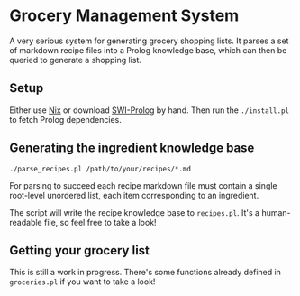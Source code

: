# Grocery Management System

A very serious system for generating grocery shopping lists. It parses a set of markdown recipe files into a Prolog knowledge base, which can then be queried to generate a shopping list.

## Setup

Either use [Nix][nix] or download [SWI-Prolog][swi-prolog] by hand. Then run the `./install.pl` to fetch Prolog dependencies.

## Generating the ingredient knowledge base

```
./parse_recipes.pl /path/to/your/recipes/*.md
```

For parsing to succeed each recipe markdown file must contain a single root-level unordered list, each item corresponding to an ingredient.

The script will write the recipe knowledge base to `recipes.pl`. It's a human-readable file, so feel free to take a look!

## Getting your grocery list

This is still a work in progress. There's some functions already defined in `groceries.pl` if you want to take a look!

[nix]: https://nixos.org/
[swi-prolog]: https://www.swi-prolog.org/Download.html

